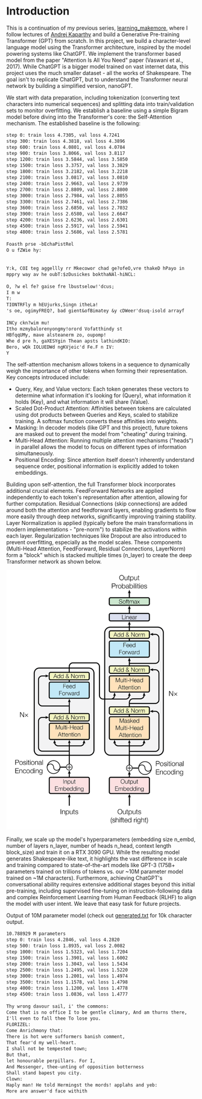 # Introduction
This is a continuation of my previous series, [learning_makemore](https://github.com/tesla1900/learning_makemore), where I follow lectures of [Andrej Kaparthy](https://www.youtube.com/playlist?list=PLAqhIrjkxbuWI23v9cThsA9GvCAUhRvKZ) and build a Generative Pre-training Transformer (GPT) from scratch. In this project, we build a character-level language model using the Transformer architecture, inspired by the model powering systems like ChatGPT. We implement the transformer based model from the paper "Attention Is All You Need" paper (Vaswani et al., 2017).  While ChatGPT is a bigger model trained on vast internet data, this project uses the much smaller dataset - all the works of Shakespeare. The goal isn't to replicate ChatGPT, but to understand the Transformer neural network by building a simplified version, nanoGPT.

We start with data preparation, including tokenization (converting text characters into numerical sequences) and splitting data into train/validation sets to monitor overfitting. We establish a baseline using a simple Bigram model before diving into the Transformer's core: the Self-Attention mechanism. The established baseline is the following: 

```
step 0: train loss 4.7305, val loss 4.7241
step 300: train loss 4.3818, val loss 4.3896
step 600: train loss 4.0801, val loss 4.0784
step 900: train loss 3.8066, val loss 3.8117
step 1200: train loss 3.5844, val loss 3.5850
step 1500: train loss 3.3757, val loss 3.3829
step 1800: train loss 3.2182, val loss 3.2218
step 2100: train loss 3.0817, val loss 3.0810
step 2400: train loss 2.9663, val loss 2.9739
step 2700: train loss 2.8809, val loss 2.8800
step 3000: train loss 2.7984, val loss 2.8055
step 3300: train loss 2.7461, val loss 2.7386
step 3600: train loss 2.6850, val loss 2.7032
step 3900: train loss 2.6580, val loss 2.6647
step 4200: train loss 2.6236, val loss 2.6301
step 4500: train loss 2.5917, val loss 2.5941
step 4800: train loss 2.5686, val loss 2.5781

Foasth prse -bEchaPistRel
O u fZWie hy:


Y:k, COI teg aggellly rr Mkecowor chad ge?ofeO,vre thakeD hPayo in mppry way av he oubT:$zDusickes bokthaNAl-hiNCL:

O, ?w el fe? gaise fre lbustselow!'dcus;
I m w
T:
TIONTRFly m hEUjurks,Singn itheLa!
's oe, ogimyFREQ?, bad gient&ofBimatey &y cDWeer'dsuq-isold arrayf

INCy ckn?wim mu!
Itho mzmybalorenyongmy!orord Vofatthindy st
HBfqqUMy, mave alsteanerm zo, oupomp!
Whe d pre h, gaXESYgin Thean apsts lathindKIO:
Bero, wQk IOLUEDWd ngKVjeic'd Fe.F n IV:
Y
```

The self-attention mechanism allows tokens in a sequence to dynamically weigh the importance of other tokens when forming their representation. Key concepts introduced include:
* Query, Key, and Value vectors: Each token generates these vectors to determine what information it's looking for (Query), what information it holds (Key), and what information it will share (Value).
* Scaled Dot-Product Attention: Affinities between tokens are calculated using dot products between Queries and Keys, scaled to stabilize training. A softmax function converts these affinities into weights.
* Masking: In decoder models (like GPT and this project), future tokens are masked out to prevent the model from "cheating" during training.
* Multi-Head Attention: Running multiple attention mechanisms ("heads") in parallel allows the model to focus on different types of information simultaneously.
* Positional Encoding: Since attention itself doesn't inherently understand sequence order, positional information is explicitly added to token embeddings.

Building upon self-attention, the full Transformer block incorporates additional crucial elements. FeedForward Networks are applied independently to each token's representation after attention, allowing for further computation. Residual Connections (skip connections) are added around both the attention and feedforward layers, enabling gradients to flow more easily through deep networks, significantly improving training stability. Layer Normalization is applied (typically before the main transformations in modern implementations - "pre-norm") to stabilize the activations within each layer. Regularization techniques like Dropout are also introduced to prevent overfitting, especially as the model scales. These components (Multi-Head Attention, FeedForward, Residual Connections, LayerNorm) form a "block" which is stacked multiple times (n_layer) to create the deep Transformer network as shown below. 

![transformer](transformer.png) 

Finally, we scale up the model's hyperparameters (embedding size n_embd, number of layers n_layer, number of heads n_head, context length block_size) and train it on a RTX 3090 GPU. While the resulting model generates Shakespeare-like text, it highlights the vast difference in scale and training compared to state-of-the-art models like GPT-3 (175B+ parameters trained on trillions of tokens vs. our ~10M parameter model trained on ~1M characters). Furthermore, achieving ChatGPT's conversational ability requires extensive additional stages beyond this initial pre-training, including supervised fine-tuning on instruction-following data and complex Reinforcement Learning from Human Feedback (RLHF) to align the model with user intent. We leave that easy task for future projects.

Output of 10M parameter model (check out [generated.txt](generated.txt) for 10k character output. 
```
10.788929 M parameters 
step 0: train loss 4.2846, val loss 4.2820 
step 500: train loss 1.8935, val loss 2.0082
step 1000: train loss 1.5323, val loss 1.7204
step 1500: train loss 1.3901, val loss 1.6002 
step 2000: train loss 1.3043, val loss 1.5434 
step 2500: train loss 1.2495, val loss 1.5220 
step 3000: train loss 1.2001, val loss 1.4974 
step 3500: train loss 1.1578, val loss 1.4798 
step 4000: train loss 1.1200, val loss 1.4778 
step 4500: train loss 1.0836, val loss 1.4777

Thy wrong davour sail, i' the commons:
Come that is no office I to be gentle climary, And am thurns there, I'll even to fall thee To lose you.
FLORIZEL:
Come Anrichmony that:
There is hot were sufformers banish comment,
That fear'd my well-heart.
I shall not be tempested town;
But that,
let honourable perpillars. For I,
And Messenger, thee-unting of opposition botterness
Shall stand bapest you city.
Clown:
Haply man! He told Hermingst the mords! applahs and yeb:
More are answer'd face withith
```


